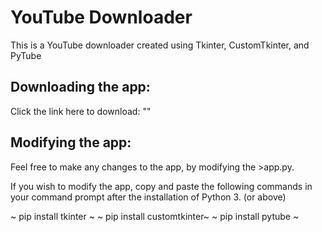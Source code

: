 # **YouTube Downloader**

This is a YouTube downloader created using Tkinter, CustomTkinter, and PyTube

## Downloading the app:

Click the link here to download: ""

## Modifying the app:

Feel free to make any changes to the app, by modifying the >app.py.

If you wish to modify the app, copy and paste the following commands in your command prompt after the installation of Python 3. (or above)

~ pip install tkinter ~
~ pip install customtkinter~
~ pip install pytube ~
